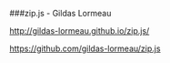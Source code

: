 ###zip.js - Gildas Lormeau

http://gildas-lormeau.github.io/zip.js/

https://github.com/gildas-lormeau/zip.js
